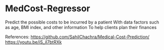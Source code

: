 # MedCost-Regressor
Predict the possible costs to be incurred by a patient With data factors such as age, BMI index, and other information To help clients plan their finances

References: https://github.com/SahilChachra/Medical-Cost-Prediction/
            https://youtu.be/iS_iI7btRXk
